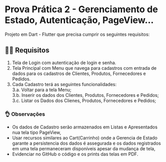 # Prova Prática 2 - Gerenciamento de Estado, Autenticação, PageView...
Projeto em Dart - Flutter que precisa cumprir os seguintes requisitos:

## 👨‍💻 Requisitos  
1. Tela de Login com autenticação de login e senha.   
2. Tela Principal com Menu que navega para cadastros com entrada de dados para os cadastros de Clientes, Produtos, Fornecedores e Pedidos.  
3. Cada Cadastro terá as seguintes funcionalidades:   
3.a. Voltar para a tela Menu;  
3.b. Inserir os dados dos Clientes, Produtos, Fornecedores e Pedidos;  
3.c. Listar os Dados dos Clienes, Produtos, Fornecedores e Pedidos;  

### 👌 Observações
- Os dados de Cadastro serão armazenados em Listas e Apresentados nua tela tipo PageView,
- Usar recursos similares ao Cart(Carrinho) onde a Gerencia de Estado garante a persistencia dos dados é assegurada e os dados registrados em uma tela permaneceram disponíveis apesar da mudança de tela,
- Evidenciar no GitHub o código e os prints das telas em PDF.

